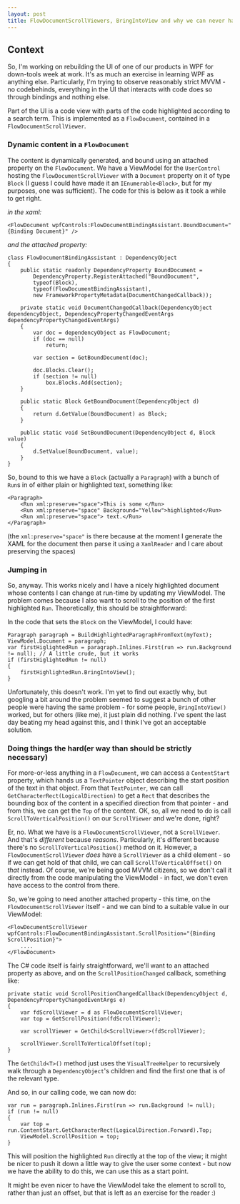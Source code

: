 ```yaml
---
layout: post
title: FlowDocumentScrollViewers, BringIntoView and why we can never have nice things
---
```


## Context

So, I'm working on rebuilding the UI of one of our products in WPF for 
down-tools week at work. It's as much an exercise in learning WPF as anything
else. Particularly, I'm trying to observe reasonably strict MVVM - no
codebehinds, everything in the UI that interacts with code does so through
bindings and nothing else.

Part of the UI is a code view with parts of the code highlighted according to
a search term. This is implemented as a `FlowDocument`, contained in a
`FlowDocumentScrollViewer`.

### Dynamic content in a `FlowDocument`

The content is dynamically generated, and bound using an attached property on
the `FlowDocument`. We have a ViewModel for the `UserControl` hosting the
`FlowDocumentScrollViewer` with a `Document` property on it of type `Block` (I
guess I could have made it an `IEnumerable<Block>`, but for my purposes, one
was sufficient). The code for this is below as it took a while to get right.

*in the xaml:*

    <FlowDocument wpfControls:FlowDocumentBindingAssistant.BoundDocument="{Binding Document}" />

*and the attached property:*

    class FlowDocumentBindingAssistant : DependencyObject
    {
        public static readonly DependencyProperty BoundDocument =
            DependencyProperty.RegisterAttached("BoundDocument",
            typeof(Block),
            typeof(FlowDocumentBindingAssistant),
            new FrameworkPropertyMetadata(DocumentChangedCallback));

        private static void DocumentChangedCallback(DependencyObject dependencyObject, DependencyPropertyChangedEventArgs dependencyPropertyChangedEventArgs)
        {
            var doc = dependencyObject as FlowDocument;
            if (doc == null)
                return;

            var section = GetBoundDocument(doc);

            doc.Blocks.Clear();
            if (section != null)
                box.Blocks.Add(section);
        }

        public static Block GetBoundDocument(DependencyObject d)
        {
            return d.GetValue(BoundDocument) as Block;
        }

        public static void SetBoundDocument(DependencyObject d, Block value)
        {
            d.SetValue(BoundDocument, value);
        }
    }

So, bound to this we have a `Block` (actually a `Paragraph`) with a bunch of
`Run`s in of either plain or highlighted text, something like:

    <Paragraph>
        <Run xml:preserve="space">This is some </Run>
        <Run xml:preserve="space" Background="Yellow">highlighted</Run>
        <Run xml:preserve="space"> text.</Run>
    </Paragraph>

(the `xml:preserve="space"` is there because at the moment I generate the
XAML for the document then parse it using a `XamlReader` and I care about
preserving the spaces)

### Jumping in

So, anyway. This works nicely and I have a nicely highlighted document whose
contents I can change at run-time by updating my ViewModel. The problem comes
because I also want to scroll to the position of the first highlighted `Run`.
Theoretically, this should be straightforward:

In the code that sets the `Block` on the ViewModel, I could have:

    Paragraph paragraph = BuildHighlightedParagraphFromText(myText);
    ViewModel.Document = paragraph;
    var firstHiglightedRun = paragraph.Inlines.First(run => run.Background != null); // A little crude, but it works
    if (firstHiglightedRun != null)
    {
        firstHighlightedRun.BringIntoView();
    }

Unfortunately, this doesn't work. I'm yet to find out exactly why, but googling
a bit around the problem seemed to suggest a bunch of other people were having
the same problem - for some people, `BringIntoView()` worked, but for others
(like me), it just plain did nothing. I've spent the last day beating my head
against this, and I think I've got an acceptable solution.

### Doing things the hard(er way than should be strictly necessary)

For more-or-less anything in a `FlowDocument`, we can access a `ContentStart`
property, which hands us a `TextPointer` object describing the start position
of the text in that object. From that `TextPointer`, we can call
`GetCharacterRect(LogicalDirection)` to get a `Rect` that describes the bounding
box of the content in a specified direction from that pointer - and from this,
we can get the `Top` of the content. OK, so, all we need to do is call
`ScrollToVerticalPosition()` on our `ScrollViewer` and we're done, right?

Er, no. What we have is a `FlowDocumentScrollViewer`, not a `ScrollViewer`. And
that's *different* because *reasons*. Particularly, it's different because
there's no `ScrollToVerticalPosition()` method on it. However, a
`FlowDocumentScrollViewer` *does* have a `ScrollViewer` as a child element - so
if we can get hold of that child, we can call `ScrollToVerticalOffset()` on
*that* instead. Of course, we're being good MVVM citizens, so we don't call
it directly from the code manipulating the ViewModel - in fact, we don't even
have access to the control from there.

So, we're going to need another attached property - this time, on the
`FlowDocumentScrollViewer` itself - and we can bind to a suitable value in our
ViewModel:

    <FlowDocumentScrollViewer wpfControls:FlowDocumentBindingAssistant.ScrollPosition="{Binding ScrollPosition}">
        ....
    </FlowDocument>

The C# code itself is fairly straightforward, we'll want to an attached property
as above, and on the `ScrollPositionChanged` callback, something like:

    private static void ScrollPositionChangedCallback(DependencyObject d, DependencyPropertyChangedEventArgs e)
    {
        var fdScrollViewer = d as FlowDocumentScrollViewer;
        var top = GetScrollPosition(fdScrollViewer);

        var scrollViewer = GetChild<ScrollViewer>(fdScrollViewer);

        scrollViewer.ScrollToVerticalOffset(top);
    }

The `GetChild<T>()` method just uses the `VisualTreeHelper` to recursively walk
through a `DependencyObject`'s children and find the first one that is of
the relevant type.

And so, in our calling code, we can now do:

    var run = paragraph.Inlines.First(run => run.Background != null);
    if (run != null)
    {
        var top = run.ContentStart.GetCharacterRect(LogicalDirection.Forward).Top;
        ViewModel.ScrollPosition = top;
    }

This will position the highlighted `Run` directly at the top of the view; it
might be nicer to push it down a little way to give the user some context - but
now we have the ability to do this, we can use this as a start point.

It might be even nicer to have the ViewModel take the element to scroll to,
rather than just an offset, but that is left as an exercise for the reader :)
